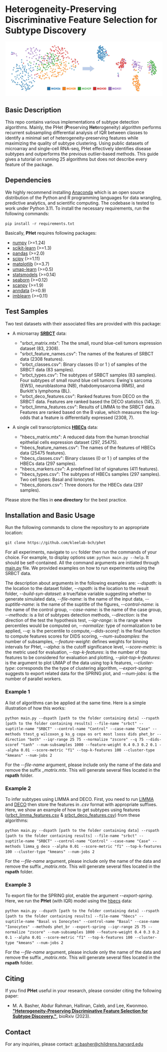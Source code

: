 # Heterogeneity-Preserving Discriminative Feature Selection for Subtype Discovery

![Workflow](images/symbol.png)

## Basic Description

This repo contains various implementations of subtype detection algorithms. Mainly, the PHet (**P**reserving **Het**erogeneity) algorithm performs recurrent subsampling differential analysis of IQR between classes to identify a minimal set of heterogeneity-preserving features while maximizing the quality of subtype clustering. Using public datasets of microarray and single-cell RNA-seq, PHet effectively identifies disease subtypes and outperforms the previous outlier-based methods. This guide gives a tutorial on running 25 algorithms but does not describe every feature of the package.

## Dependencies

We highly recommend installing [Anaconda](https://www.anaconda.com/) which is an open source distribution of the Python
and R programming languages for data wrangling, predictive analytics, and scientific computing. The codebase is tested
to work under Python 3.11. To install the necessary requirements, run the following commands:

``pip install -r requirements.txt``

Basically, **PHet** requires following packages:

- [numpy](http://www.numpy.org/) (>=1.24)
- [scikit-learn](https://scikit-learn.org/stable/) (>=1.3)
- [pandas](http://pandas.pydata.org/) (>=2.0)
- [scipy](https://www.scipy.org/index.html) (>=1.11)
- [matplotlib](https://matplotlib.org/) (>=3.7)
- [umap-learn](https://github.com/lmcinnes/umap) (>=0.5)
- [statsmodels](https://www.statsmodels.org/stable/index.html) (>=0.14)
- [seaborn](https://seaborn.pydata.org/) (>=0.12)
- [scanpy](https://scanpy.readthedocs.io/en/stable/) (>=1.9)
- [anndata](https://anndata.readthedocs.io/en/latest/) (>=0.9)
- [imblearn](https://imbalanced-learn.org/stable/) (>=0.11)

## Test Samples

Two test datasets with their associated files are provided with this package:

- A microarray [**SRBCT**](https://www.nature.com/articles/nm0601_673/) data:
  - "srbct_matrix.mtx": The the small, round blue-cell tumors expression dataset (83, 2308).
  - "srbct_feature_names.csv": The names of the features of SRBCT data (2308 features).
  - "srbct_classes.csv": Binary classes (0 or 1 ) of samples of the SRBCT data (83 samples).
  - "srbct_types.csv": The subtypes of SRBCT samples (83 samples). Four subtypes of small round blue cell tumors: Ewing's sarcoma (EWS), neuroblastoma (NB), rhabdomyosarcoma (RMS), and Burkitt's lymphoma (BL).
  - "srbct_deco_features.csv": Ranked features from DECO on the SRBCT data. Features are ranked based the DECO statistics (145, 2).
  - "srbct_limma_features.csv": Results of LIMMA to the SRBCT data. Features are ranked based on the B value, which measures the log-odds that a feature is differentially expressed (2308, 7).

- A single cell transcriptomics [**HBECs**](https://www.nature.com/articles/s41586-018-0394-6) data:
  - "hbecs_matrix.mtx": A reduced data from the human bronchial epithelial cells expression dataset (297, 25475).
  - "hbecs_feature_names.csv": The names of the features of HBECs data (25475 features).
  - "hbecs_classes.csv": Binary classes (0 or 1 ) of samples of the HBECs data (297 samples).
  - "hbecs_markers.csv": A predefined list of signatures (411 features).
  - "hbecs_types.csv": The subtypes of HBECs samples (297 samples). Two cell types: Basal and Ionocytes.
  - "hbecs_donors.csv": Three donors for the HBECs data (297 samples).

Please store the files in **one directory** for the best practice.

## Installation and Basic Usage

Run the following commands to clone the repository to an appropriate location:

``git clone https://github.com/kleelab-bch/phet``

For all experiments, navigate to ``src`` folder then run the commands of your choice. For example, to display options
use: `python main.py --help`. It should be self-contained. All the command arguments are initiated
through [main.py](main.py) file. We provided examples on how to run experiments using the SRBCT data.

The description about arguments in the following examples are: *--dspath*: is the location to the dataset folder, *--rspath*: is the location to the result folder, *--build-syn-dataset*: a true/false variable suggesting whether to generate simulated data, *--file-name*: is the name of the input data, *--suptitle-name*: is the name of the suptitle of the figures, *--control-name*: is the name of the control group, *--case-name*: is the name of the case group, *--methods*: is a list of subtypes detection methods, *--direction*: is the direction of the test the hypothesis test, *--iqr-range*: is the range where percentiles would be computed on, *--normalize*: type of normalization to be applied, *--q*: is the percentile to compute,*--dids-scoref*: is the final function to compute features scores for DIDS scoring, *--num-subsamples*: the number of subsamples, *--feature-weight*: defines weights for binning intervals for PHet, *--alpha*: is the cutoff significance level, *--score-metric*: is the metric used for evaluation, *--top-k-features*: is the number of top features to be considered for evaluation and plotting, *--plot-top-k-features*: is the argument to plot UMAP of the data using top k features, *--cluster-type*: corresponds the the type of clustering algorithm, *--export-spring*: suggests to export related data for the SPRING plot, and *--num-jobs*: is the number of parallel workers.

### Example 1

A list of algorithms can be applied at the same time. Here is a simple illustration of how this works:

``
python main.py --dspath [path to the folder containing data] --rspath [path to the folder containing results] --file-name "srbct" --suptitle-name "SRBCT" --control-name "Control" --case-name "Case" --methods ttest_g wilcoxon_g ks_g copa os ort most lsoss dids phet_br --direction "both" --iqr-range 25 75 --normalize "zscore" --q 75 --dids-scoref "tanh" --num-subsamples 1000 --feature-weight 0.4 0.3 0.2 0.1 --alpha 0.01 --score-metric "f1" --top-k-features 100 --cluster-type "kmeans" --num-jobs 2
``

For the *--file-name* argument, please include only the name of the data and remove the suffix *_matrix.mtx*. This will generate several files located in the **rspath** folder.

### Example 2

To infer subtypes using LIMMA and DECO. First, you need to run [LIMMA](https://bioconductor.org/packages/release/bioc/html/limma.html) and [DECO](https://bioconductor.org/packages/release/bioc/html/deco.html) then store the features in *.csv* format with appropriate suffixes. Here, we show an example of how to get subtypes using features ([srbct_limma_features.csv](samples/srbct_limma_features.csv) & [srbct_deco_features.csv](samples/srbct_deco_features.csv)) from these algorithms:

``
python main.py --dspath [path to the folder containing data] --rspath [path to the folder containing results] --file-name "srbct" --suptitle-name "SRBCT" --control-name "Control" --case-name "Case" --methods limma_g deco --alpha 0.01 --score-metric "f1" --top-k-features 100 --cluster-type "kmeans" --num-jobs 2
``

For the *--file-name* argument, please include only the name of the data and remove the suffix *_matrix.mtx*. This will generate several files located in the **rspath** folder.

### Example 3

To export file for the SPRING plot, enable the argument *--export-spring*. Here, we run the **PHet** (with IQR) model using the [hbecs](samples/plasschaert_human_basal_vs_ionocytes_matrix.mtx) data:

``
python main.py --dspath [path to the folder containing data] --rspath [path to the folder containing results] --file-name "hbecs" --suptitle-name "Basal vs Ionocytes" --control-name "Basal" --case-name "Ionocytes" --methods phet_br --export-spring --iqr-range 25 75 --normalize "zscore" --num-subsamples 1000 --feature-weight 0.4 0.3 0.2 0.1 --alpha 0.01 --score-metric "f1" --top-k-features 100 --cluster-type "kmeans" --num-jobs 2
``

For the *--file-name* argument, please include only the name of the data and remove the suffix *_matrix.mtx*. This will generate several files located in the **rspath** folder.

## Citing

If you find **PHet** useful in your research, please consider citing the following paper:

- M. A. Basher, Abdur Rahman, Hallinan, Caleb, and Lee, Kwonmoo. **["Heterogeneity-Preserving Discriminative Feature Selection for Subtype Discovery."](https://doi.org/10.1101/2023.05.14.540686)**, bioRxiv (2023).

## Contact

For any inquiries, please contact: [ar.basher@childrens.harvard.edu](mailto:ar.basher@childrens.harvard.edu)